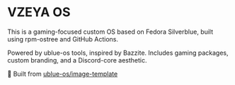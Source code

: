 # VZEYA OS

This is a gaming-focused custom OS based on Fedora Silverblue, built using rpm-ostree and GitHub Actions.

Powered by ublue-os tools, inspired by Bazzite. Includes gaming packages, custom branding, and a Discord-core aesthetic.

🚀 Built from [ublue-os/image-template](https://github.com/ublue-os/image-template)
